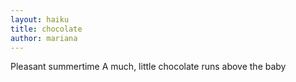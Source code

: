 ```yaml
---
layout: haiku
title: chocolate
author: mariana
---
```


Pleasant summertime
A much, little chocolate runs
above the baby